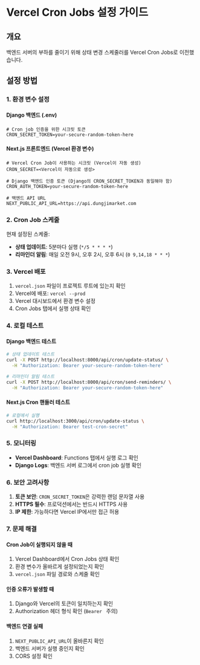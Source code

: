 # Vercel Cron Jobs 설정 가이드

## 개요
백엔드 서버의 부하를 줄이기 위해 상태 변경 스케줄러를 Vercel Cron Jobs로 이전했습니다.

## 설정 방법

### 1. 환경 변수 설정

#### Django 백엔드 (.env)
```env
# Cron job 인증을 위한 시크릿 토큰
CRON_SECRET_TOKEN=your-secure-random-token-here
```

#### Next.js 프론트엔드 (Vercel 환경 변수)
```env
# Vercel Cron Job이 사용하는 시크릿 (Vercel이 자동 생성)
CRON_SECRET=<Vercel이 자동으로 생성>

# Django 백엔드 인증 토큰 (Django의 CRON_SECRET_TOKEN과 동일해야 함)
CRON_AUTH_TOKEN=your-secure-random-token-here

# 백엔드 API URL
NEXT_PUBLIC_API_URL=https://api.dungjimarket.com
```

### 2. Cron Job 스케줄

현재 설정된 스케줄:
- **상태 업데이트**: 5분마다 실행 (`*/5 * * * *`)
- **리마인더 알림**: 매일 오전 9시, 오후 2시, 오후 6시 (`0 9,14,18 * * *`)

### 3. Vercel 배포

1. `vercel.json` 파일이 프로젝트 루트에 있는지 확인
2. Vercel에 배포: `vercel --prod`
3. Vercel 대시보드에서 환경 변수 설정
4. Cron Jobs 탭에서 실행 상태 확인

### 4. 로컬 테스트

#### Django 백엔드 테스트
```bash
# 상태 업데이트 테스트
curl -X POST http://localhost:8000/api/cron/update-status/ \
  -H "Authorization: Bearer your-secure-random-token-here"

# 리마인더 알림 테스트
curl -X POST http://localhost:8000/api/cron/send-reminders/ \
  -H "Authorization: Bearer your-secure-random-token-here"
```

#### Next.js Cron 핸들러 테스트
```bash
# 로컬에서 실행
curl http://localhost:3000/api/cron/update-status \
  -H "Authorization: Bearer test-cron-secret"
```

### 5. 모니터링

- **Vercel Dashboard**: Functions 탭에서 실행 로그 확인
- **Django Logs**: 백엔드 서버 로그에서 cron job 실행 확인

### 6. 보안 고려사항

1. **토큰 보안**: `CRON_SECRET_TOKEN`은 강력한 랜덤 문자열 사용
2. **HTTPS 필수**: 프로덕션에서는 반드시 HTTPS 사용
3. **IP 제한**: 가능하다면 Vercel IP에서만 접근 허용

### 7. 문제 해결

#### Cron Job이 실행되지 않을 때
1. Vercel Dashboard에서 Cron Jobs 상태 확인
2. 환경 변수가 올바르게 설정되었는지 확인
3. `vercel.json` 파일 경로와 스케줄 확인

#### 인증 오류가 발생할 때
1. Django와 Vercel의 토큰이 일치하는지 확인
2. Authorization 헤더 형식 확인 (`Bearer ` 주의)

#### 백엔드 연결 실패
1. `NEXT_PUBLIC_API_URL`이 올바른지 확인
2. 백엔드 서버가 실행 중인지 확인
3. CORS 설정 확인